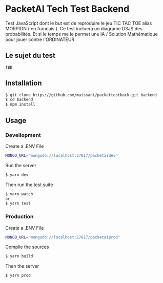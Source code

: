 # PacketAI Tech Test Backend

Test JavaScript dont le but est de reproduire le jeu TIC TAC TOE alias MORPION ( en francais ).
Ce test incluera un diagrame D3JS des probabilités. 
Et si le temps me le permet une IA / Solution Mathématique pour jouer contre l'ORDINATEUR. 

## Le sujet du test
```
TBD
```

## Installation
``` Bash
$ git clone https://github.com/maissani/packettestback.git backend
$ cd backend
$ npm install
``` 

## Usage

### Devellopment

Create a .ENV File
``` Bash
MONGO_URL="mongodb://localhost:27017/packetaidev"
``` 

Run the server
``` Bash
$ yarn dev
``` 
Then run the test suite
``` Bash
$ yarn watch
or
$ yarn test
``` 

### Production

Create a .ENV File
``` Bash
MONGO_URL="mongodb://localhost:27017/packetaiprod"
``` 

Compile the sources
``` Bash
$ yarn build
``` 
Then the server
``` Bash
$ yarn prod
``` 